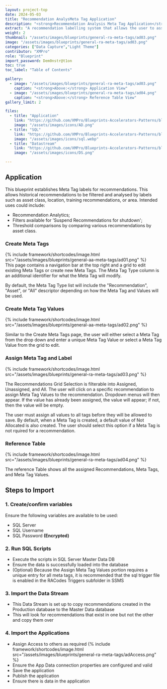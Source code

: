 ```yaml
---
layout: project-top
date: 2024-05-03
title: "Recommendation AnalysMeta Tag Application"
description: "<strong>Recommendation Analysis Meta Tag Application</strong>"
extract: "A recommendation labelling system that allows the user to assign additional attributes to existing recommendations that aid in data analysis methods."
weight: 2
thumbnail: "/assets/images/blueprints/general-ra-meta-tags/ad03.png"
image: "/assets/images/blueprints/general-ra-meta-tags/ad03.png"
categories: ["Data Capture","Light Theme"]
contributor: "XMPro"
role: "Blueprint"
import_password: Dem0nstr@t1on
toc: true
toc_label: "Table of Contents"

gallery:
  - image: "/assets/images/blueprints/general-ra-meta-tags/ad03.png"
    caption: "<strong>Above:</strong> Application View"
  - image: "/assets/images/blueprints/general-ra-meta-tags/ad04.png"
    caption: "<strong>Above:</strong> Reference Table View"
gallery_limit: 2

files:
  - title: "Application"
    link: "https://github.com/XMPro/Blueprints-Accelerators-Patterns/blob/master/blueprints/general-ra-meta-tags/application"
    image: "/assets/images/icons/AD.png"
  - title: "SQL"
    link: "https://github.com/XMPro/Blueprints-Accelerators-Patterns/blob/master/blueprints/general-ra-meta-tags/sql"
    image: "/assets/images/icons/sql.webp"
  - title: "Datastream"
    link: "https://github.com/XMPro/Blueprints-Accelerators-Patterns/blob/master/blueprints/general-ra-meta-tags/datastream"
    image: "/assets/images/icons/DS.png"

---
```


## Application

This blueprint establishes Meta Tag labels for recommendations. This allows historical recommendations to be filtered and analysed by labels such as asset class, location, training recommendations, or area. Intended uses could include:

- Recommendation Analytics;
- Filters available for 'Suspend Recommendations for shutdown';
- Threshold comparisons by comparing various recommendations by asset class.


### Create Meta Tags

<div class="inline_image">{% include framework/shortcodes/image.html src="/assets/images/blueprints/general-aa-meta-tags/ad01.png" %}</div>
This page contains a navigation bar at the top right and a grid to edit existing Meta Tags or create new Meta Tags. The Meta Tag Type column is an additional identifier for what the Meta Tag will modify.

By default, the Meta Tag Type list will include the "Recommendation", "Asset", or "All" descriptor depending on how the Meta Tag and Values will be used.  

### Create Meta Tag Values
<div class="inline_image"  >{% include framework/shortcodes/image.html src="/assets/images/blueprints/general-aa-meta-tags/ad02.png" %}</div>

Similar to the Create Meta Tags page, the user will either select a Meta Tag from the drop down and enter a unique Meta Tag Value or select a Meta Tag Value from the grid to edit.

### Assign Meta Tag and Label
<div class="inline_image">{% include framework/shortcodes/image.html src="/assets/images/blueprints/general-ra-meta-tags/ad03.png" %}</div>

The Recommendations Grid Selection is filterable into Assigned, Unassigned, and All. The user will click on a specific recommendation to assign Meta Tag Values to the recommendation. Dropdown menus will then appear. If the value has already been assigned, the value will appear; if not, then the value will be empty.

The user must assign all values to all tags before they will be allowed to save. By default, when a Meta Tag is created, a default value of Not Allocated is also created. The user should select this option if a Meta Tag is not rquired for a recommendation.

### Reference Table
<div class="inline_image">{% include framework/shortcodes/image.html src="/assets/images/blueprints/general-ra-meta-tags/ad04.png" %}</div>

The reference Table shows all the assigned Recommendations, Meta Tags, and Meta Tag Values. 
 
## Steps to Import

### 1. Create/confirm variables
Ensure the following variables are available to be used:

- SQL Server
- SQL Username
- SQL Password <strong>(Encrypted)</strong>

### 2. Run SQL Scripts
- Execute the scripts in SQL Server Master Data DB
- Ensure the data is successfully loaded into the database 
- (Optional) Because the Assign Meta Tag Values portion requires a unique entry for all meta tags, it is recommended 
  that the sql trigger file is enabled in the RACodes Triggers subfolder in SSMS

### 3. Import the Data Stream
- This Data Stream is set up to copy recommendations created in the Production database to the Master Data database 
- This will look for recommendations that exist in one but not the other and copy them over

### 4. Import the Applications

- Assign Access to others as required
  {% include framework/shortcodes/image.html src="/assets/images/blueprints/general-ra-meta-tags/adAccess.png" %}
- Ensure the App Data connection properties are configured and valid
- Save the application
- Publish the application
- Ensure there is data in the application
